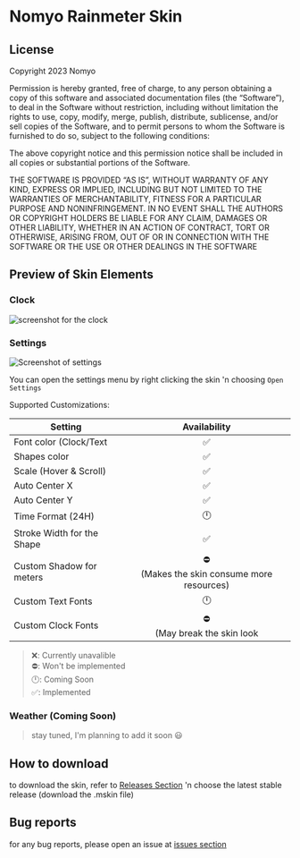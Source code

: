 # Nomyo Rainmeter Skin

## License

Copyright 2023 Nomyo

Permission is hereby granted, free of charge, to any person obtaining a copy of this software and associated documentation files (the “Software”), to deal in the Software without restriction, including without limitation the rights to use, copy, modify, merge, publish, distribute, sublicense, and/or sell copies of the Software, and to permit persons to whom the Software is furnished to do so, subject to the following conditions:

The above copyright notice and this permission notice shall be included in all copies or substantial portions of the Software.

THE SOFTWARE IS PROVIDED “AS IS”, WITHOUT WARRANTY OF ANY KIND, EXPRESS OR IMPLIED, INCLUDING BUT NOT LIMITED TO THE WARRANTIES OF MERCHANTABILITY, FITNESS FOR A PARTICULAR PURPOSE AND NONINFRINGEMENT. IN NO EVENT SHALL THE AUTHORS OR COPYRIGHT HOLDERS BE LIABLE FOR ANY CLAIM, DAMAGES OR OTHER LIABILITY, WHETHER IN AN ACTION OF CONTRACT, TORT OR OTHERWISE, ARISING FROM, OUT OF OR IN CONNECTION WITH THE SOFTWARE OR THE USE OR OTHER DEALINGS IN THE SOFTWARE

## Preview of Skin Elements

### Clock

![screenshot for the clock](https://i.imgur.com/lnMTVnC.png)

### Settings

![Screenshot of settings](https://i.imgur.com/0ABcohQ.png)

You can open the settings menu by right clicking the skin 'n choosing `Open Settings`

Supported Customizations:

| Setting                    | Availability       |
| -------------------------- | :----------------: |
| Font color  (Clock/Text    | :white_check_mark: |
| Shapes color               | :white_check_mark: |
| Scale (Hover & Scroll)     | :white_check_mark: |
| Auto Center  X             | :white_check_mark: |
| Auto Center  Y             | :white_check_mark: |
| Time Format (24H)          | 🕛                |
| Stroke Width for the Shape | :white_check_mark: |
| Custom Shadow for meters   | ​:no_entry:<br>(Makes the skin consume more resources) |
| Custom Text Fonts          | 🕛                |
| Custom Clock Fonts         | :no_entry:<br>(May break the skin look |

> :x:: Currently unavalible<br>⛔: Won't be implemented<br>:clock12:: Coming Soon<br>:white_check_mark:: Implemented

### Weather (Coming Soon)

> stay tuned, I'm planning to add it soon :smiley:

## How to download

to download the skin, refer to [Releases Section](https://github.com/just-matsuki/Nomyo/releases) 'n choose the latest stable release (download the .mskin file)

## Bug reports

for any bug reports, please open an issue at [issues section](https://github.com/itsmohamed205/Nomyo/issues)

